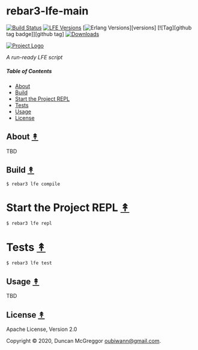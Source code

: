 # rebar3-lfe-main

[![Build Status][travis badge]][travis]
[![LFE Versions][lfe badge]][lfe]
[![Erlang Versions][erlang badge]][versions]
[![Tag][github tag badge]][github tag]
[![Downloads][hex downloads]][hex package]

[![Project Logo][logo]][logo-large]

*A run-ready LFE script*

##### Table of Contents

* [About](#about-)
* [Build](#build-)
* [Start the Project REPL](#start-the-repl-)
* [Tests](#tests-)
* [Usage](#usage-)
* [License](#license-)

## About [&#x219F;](#table-of-contents)

TBD

## Build [&#x219F;](#table-of-contents)

```shell
$ rebar3 lfe compile
```

# Start the Project REPL [&#x219F;](#table-of-contents)

```shell
$ rebar3 lfe repl
```

# Tests [&#x219F;](#table-of-contents)

```shell
$ rebar3 lfe test
```

## Usage [&#x219F;](#table-of-contents)

TBD

## License [&#x219F;](#table-of-contents)

Apache License, Version 2.0

Copyright © 2020, Duncan McGreggor <oubiwann@gmail.com>.

<!-- Named page links below: /-->

[logo]: https://avatars1.githubusercontent.com/u/3434967?s=250
[logo-large]: https://avatars1.githubusercontent.com/u/3434967
[github]: https://github.com/ORG/rebar3-lfe-main
[gitlab]: https://gitlab.com/ORG/rebar3-lfe-main
[travis]: https://travis-ci.org/ORG/rebar3-lfe-main
[travis badge]: https://img.shields.io/travis/ORG/rebar3-lfe-main.svg
[gh-actions-badge]: https://github.com/ORG/rebar3-lfe-main/workflows/Go/badge.svg
[gh-actions]: https://github.com/ORG/rebar3-lfe-main/actions
[lfe]: https://github.com/rvirding/lfe
[lfe badge]: https://img.shields.io/badge/lfe-1.3.0-blue.svg
[erlang badge]: https://img.shields.io/badge/erlang-19%20to%2023-blue.svg
[version]: https://github.com/ORG/rebar3-lfe-main/blob/master/.travis.yml
[github tags]: https://github.com/ORG/rebar3-lfe-main/tags
[github tags badge]: https://img.shields.io/github/tag/ORG/rebar3-lfe-main.svg
[github downloads]: https://img.shields.io/github/downloads/ORG/rebar3-lfe-main/total.svg
[hex badge]: https://img.shields.io/hexpm/v/rebar3-lfe-main.svg?maxAge=2592000
[hex package]: https://hex.pm/packages/rebar3-lfe-main
[hex downloads]: https://img.shields.io/hexpm/dt/rebar3-lfe-main.svg
